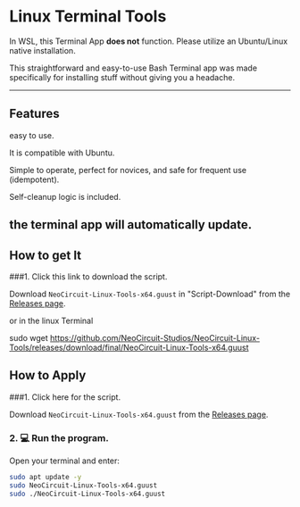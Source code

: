 # Linux Terminal Tools

   In WSL, this Terminal App **does not** function. Please utilize an Ubuntu/Linux native installation.


   This straightforward and easy-to-use Bash Terminal app was made specifically for installing stuff without giving you a headache.

   ---

   ## Features

   easy to use.

   It is compatible with Ubuntu.

   Simple to operate, perfect for novices, and safe for frequent use (idempotent).

   Self-cleanup logic is included.

   the terminal app will automatically update.
   ---


   ## How to get It


   ###1. Click this link to download the script.

   Download `NeoCircuit-Linux-Tools-x64.guust` in "Script-Download" from the [Releases page](https://github.com/NeoCircuit-Studios/NeoCircuit-Linux-Tools/releases/tag/final).

   or in the linux Terminal

   sudo wget https://github.com/NeoCircuit-Studios/NeoCircuit-Linux-Tools/releases/download/final/NeoCircuit-Linux-Tools-x64.guust



## How to Apply

 ###1. Click here for the script.


 Download `NeoCircuit-Linux-Tools-x64.guust` from the [Releases page](https://github.com/NeoCircuit-Studios/NeoCircuit-Linux-Tools/releases/tag/final).

 ### 2. 💻 Run the program.

 Open your terminal and enter:

```bash
sudo apt update -y
sudo NeoCircuit-Linux-Tools-x64.guust
sudo ./NeoCircuit-Linux-Tools-x64.guust